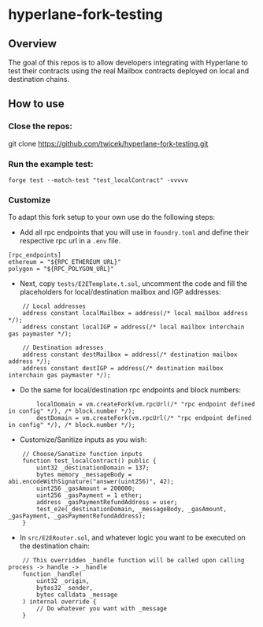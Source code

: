 # hyperlane-fork-testing

## Overview

The goal of this repos is to allow developers integrating with Hyperlane to test their contracts using the real Mailbox contracts deployed on local and destination chains.

## How to use

### Close the repos:

git clone https://github.com/twicek/hyperlane-fork-testing.git

### Run the example test:
```
forge test --match-test "test_localContract" -vvvvv
```

### Customize

To adapt this fork setup to your own use do the following steps:
- Add all rpc endpoints that you will use in `foundry.toml` and define their respective rpc url in a `.env` file.
```
[rpc_endpoints]
ethereum = "${RPC_ETHEREUM_URL}"
polygon = "${RPC_POLYGON_URL}"
```
- Next, copy `tests/E2ETemplate.t.sol`, uncomment the code and fill the placeholders for local/destination mailbox and IGP addresses:
```solidity
    // Local addresses
    address constant localMailbox = address(/* local mailbox address */);
    address constant localIGP = address(/* local mailbox interchain gas paymaster */);

    // Destination adresses
    address constant destMailbox = address(/* destination mailbox address */);
    address constant destIGP = address(/* destination mailbox interchain gas paymaster */);
```
- Do the same for local/destination rpc endpoints and block numbers:
```solidity
        localDomain = vm.createFork(vm.rpcUrl(/* "rpc endpoint defined in config" */), /* block.number */);
        destDomain = vm.createFork(vm.rpcUrl(/* "rpc endpoint defined in config" */), /* block.number */);
```
- Customize/Sanitize inputs as you wish:
```solidity
    // Choose/Sanatize function inputs
    function test_localContract() public {
        uint32 _destinationDomain = 137;
        bytes memory _messageBody = abi.encodeWithSignature("answer(uint256)", 42);
        uint256 _gasAmount = 200000;
        uint256 _gasPayment = 1 ether;
        address _gasPaymentRefundAddress = user;
        test_e2e(_destinationDomain, _messageBody, _gasAmount, _gasPayment, _gasPaymentRefundAddress);
    }
```
- In `src/E2ERouter.sol`, and whatever logic you want to be executed on the destination chain:
```solidity
    // This overridden _handle function will be called upon calling process -> handle -> _handle
    function _handle(
        uint32 _origin,
        bytes32 _sender,
        bytes calldata _message
    ) internal override {
        // Do whatever you want with _message
    }
```